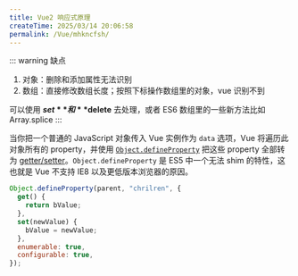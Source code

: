 ```yaml
---
title: Vue2 响应式原理
createTime: 2025/03/14 20:06:58
permalink: /Vue/mhkncfsh/
---
```


::: warning 缺点

1. 对象：删除和添加属性无法识别
2. 数组：直接修改数组长度；按照下标操作数组里的对象，vue 识别不到

可以使用 **$set** 和 **$delete** 去处理，或者 ES6 数组里的一些新方法比如 Array.splice
:::

当你把一个普通的 JavaScript 对象传入 Vue 实例作为 `data` 选项，Vue 将遍历此对象所有的 property，并使用 [`Object.defineProperty`](https://developer.mozilla.org/zh-CN/docs/Web/JavaScript/Reference/Global_Objects/Object/defineProperty) 把这些 property 全部转为 [getter/setter](https://developer.mozilla.org/zh-CN/docs/Web/JavaScript/Guide/Working_with_Objects#定义_getters_与_setters)。`Object.defineProperty` 是 ES5 中一个无法 shim 的特性，这也就是 Vue 不支持 IE8 以及更低版本浏览器的原因。

```js
Object.defineProperty(parent, "chrilren", {
  get() {
    return bValue;
  },
  set(newValue) {
    bValue = newValue;
  },
  enumerable: true,
  configurable: true,
});
```
